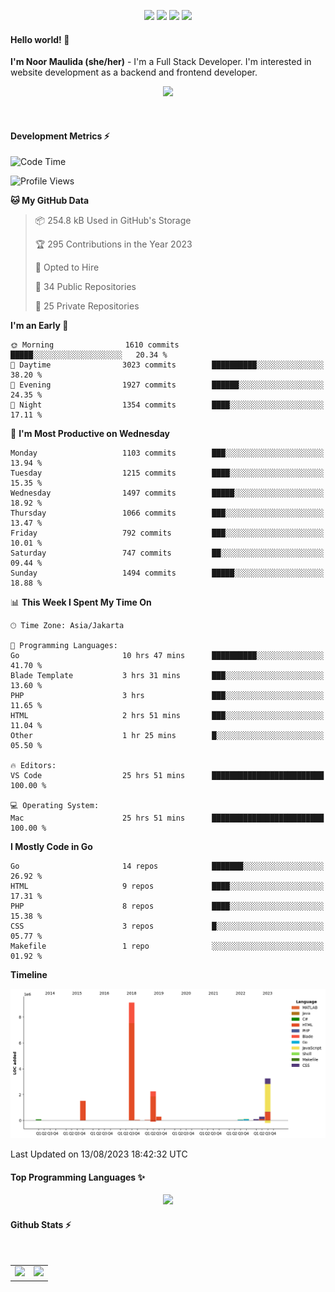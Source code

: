 <p align="center">
  <img src="https://dev.discordprofiles.me/badge/status/814439552055771206?simple=true">
  <img src="https://dev.discordprofiles.me/badge/playing/814439552055771206">
  <img src="https://dev.discordprofiles.me/badge/vscode/814439552055771206">
  <img src="https://dev.discordprofiles.me/badge/spotify/814439552055771206">
</p>

#### Hello world! 👋
**I'm Noor Maulida (she/her)** - I'm a Full Stack Developer. I'm interested in website development as a backend and frontend developer.

<p align="center">
  <img src="https://skillicons.dev/icons?i=go,php,laravel,nodejs,vue,express,ruby,mongodb,docker,aws,gcp" />
</p>
<br>

#### Development Metrics ⚡
<!--START_SECTION:waka-->
![Code Time](http://img.shields.io/badge/Code%20Time-109%20hrs%2043%20mins-blue)

![Profile Views](http://img.shields.io/badge/Profile%20Views-0-blue)

**🐱 My GitHub Data** 

> 📦 254.8 kB Used in GitHub's Storage 
 > 
> 🏆 295 Contributions in the Year 2023
 > 
> 💼 Opted to Hire
 > 
> 📜 34 Public Repositories 
 > 
> 🔑 25 Private Repositories 
 > 
**I'm an Early 🐤** 

```text
🌞 Morning                1610 commits        █████░░░░░░░░░░░░░░░░░░░░   20.34 % 
🌆 Daytime                3023 commits        ██████████░░░░░░░░░░░░░░░   38.20 % 
🌃 Evening                1927 commits        ██████░░░░░░░░░░░░░░░░░░░   24.35 % 
🌙 Night                  1354 commits        ████░░░░░░░░░░░░░░░░░░░░░   17.11 % 
```
📅 **I'm Most Productive on Wednesday** 

```text
Monday                   1103 commits        ███░░░░░░░░░░░░░░░░░░░░░░   13.94 % 
Tuesday                  1215 commits        ████░░░░░░░░░░░░░░░░░░░░░   15.35 % 
Wednesday                1497 commits        █████░░░░░░░░░░░░░░░░░░░░   18.92 % 
Thursday                 1066 commits        ███░░░░░░░░░░░░░░░░░░░░░░   13.47 % 
Friday                   792 commits         ███░░░░░░░░░░░░░░░░░░░░░░   10.01 % 
Saturday                 747 commits         ██░░░░░░░░░░░░░░░░░░░░░░░   09.44 % 
Sunday                   1494 commits        █████░░░░░░░░░░░░░░░░░░░░   18.88 % 
```


📊 **This Week I Spent My Time On** 

```text
🕑︎ Time Zone: Asia/Jakarta

💬 Programming Languages: 
Go                       10 hrs 47 mins      ██████████░░░░░░░░░░░░░░░   41.70 % 
Blade Template           3 hrs 31 mins       ███░░░░░░░░░░░░░░░░░░░░░░   13.60 % 
PHP                      3 hrs               ███░░░░░░░░░░░░░░░░░░░░░░   11.65 % 
HTML                     2 hrs 51 mins       ███░░░░░░░░░░░░░░░░░░░░░░   11.04 % 
Other                    1 hr 25 mins        █░░░░░░░░░░░░░░░░░░░░░░░░   05.50 % 

🔥 Editors: 
VS Code                  25 hrs 51 mins      █████████████████████████   100.00 % 

💻 Operating System: 
Mac                      25 hrs 51 mins      █████████████████████████   100.00 % 
```

**I Mostly Code in Go** 

```text
Go                       14 repos            ███████░░░░░░░░░░░░░░░░░░   26.92 % 
HTML                     9 repos             ████░░░░░░░░░░░░░░░░░░░░░   17.31 % 
PHP                      8 repos             ████░░░░░░░░░░░░░░░░░░░░░   15.38 % 
CSS                      3 repos             █░░░░░░░░░░░░░░░░░░░░░░░░   05.77 % 
Makefile                 1 repo              ░░░░░░░░░░░░░░░░░░░░░░░░░   01.92 % 
```



**Timeline**

![Lines of Code chart](https://raw.githubusercontent.com/noormaulida/noormaulida/main/assets/bar_graph.png)


 Last Updated on 13/08/2023 18:42:32 UTC
<!--END_SECTION:waka-->

#### Top Programming Languages ✨
<p align="center">
  <img src="https://api.githubtrends.io/user/svg/noormaulida/langs?time_range=one_year&include_private=true&compact=true&theme=dark" />
</p>

#### Github Stats ⚡
<p align="center">
  <table>
    <tr>
      <td>
        <img src="https://github-readme-streak-stats.herokuapp.com?user=noormaulida&theme=react&hide_border=true&mode=weekly" height="180" />
      </td>
      <td>
        <img src="https://github-readme-stats.vercel.app/api?username=noormaulida&theme=react&count_private=true&hide_border=true&line_height=20" height="180"/>
      </td>
    </tr>
</p>
<br>
